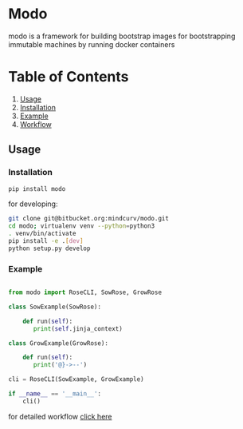 # Modo

modo is a framework for building bootstrap images
for bootstrapping immutable machines by running docker containers

# Table of Contents
1. [Usage](##Usage)
2. [Installation](###Installation)
3. [Example](###Example)
4. [Workflow](docs/workflow.md)



## Usage

### Installation

```bash
pip install modo
```

for developing:

```bash
git clone git@bitbucket.org:mindcurv/modo.git
cd modo; virtualenv venv --python=python3
. venv/bin/activate
pip install -e .[dev]
python setup.py develop
```

### Example

```python

from modo import RoseCLI, SowRose, GrowRose

class SowExample(SowRose):

    def run(self):
       print(self.jinja_context)

class GrowExample(GrowRose):

    def run(self):
       print('@}->--')

cli = RoseCLI(SowExample, GrowExample)

if __name__ == '__main__':
    cli()
```    

for detailed workflow [click here](docs/workflow.md)


